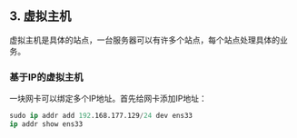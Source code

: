 ## 3. 虚拟主机
虚拟主机是具体的站点，一台服务器可以有许多个站点，每个站点处理具体的业务。

### 基于IP的虚拟主机
一块网卡可以绑定多个IP地址。首先给网卡添加IP地址：
```s
sudo ip addr add 192.168.177.129/24 dev ens33
ip addr show ens33
```
